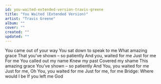 ```yaml
---
id: you-waited-extended-version-travis-greene
title: "You Waited (Extended Version)"
artist: "Travis Greene"
album: ""
cover: ""
created: ""
updated: ""
---
```


You came out of your way
You sat down to speak to me
What amazing grace
That you've shown – so patiently
And you, waited for me
Just for me
For me
You called out my name
Knew my past
Covered my shame
This amazing grace
You’ve shown – so patiently
And You, you waited for me
Just for me, Oh
You, you waited for me
Just for me, for me
Bridge:
Where would I be
If you left me God
